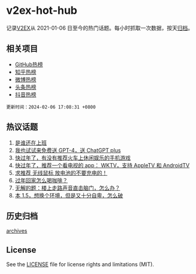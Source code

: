 # v2ex-hot-hub

 记录[V2EX](https://www.v2ex.com/)从 2021-01-06 日至今的热门话题。每小时抓取一次数据，按天[归档](archives)。
 
 ## 相关项目

- [GitHub热榜](https://github.com/lonnyzhang423/github-hot-hub)
- [知乎热榜](https://github.com/lonnyzhang423/zhihu-hot-hub)
- [微博热榜](https://github.com/lonnyzhang423/weibo-hot-hub)
- [头条热榜](https://github.com/lonnyzhang423/toutiao-hot-hub)
- [抖音热榜](https://github.com/lonnyzhang423/douyin-hot-hub)


 `更新时间：2024-02-06 17:08:31 +0800`

## 热议话题

1. [是谁还在上班](https://www.v2ex.com/t/1014557)
1. [我也试试来免费送 GPT-4，送 ChatGPT plus](https://www.v2ex.com/t/1014462)
1. [快过年了，有没有推荐火车上休闲娱乐的手机游戏](https://www.v2ex.com/t/1014551)
1. [快过年了，推荐一个看电视的 app： WKTV，支持 AppleTV 和 AndroidTV](https://www.v2ex.com/t/1014488)
1. [求推荐 无线鼠标 放电池的不要充电的！](https://www.v2ex.com/t/1014566)
1. [过年回家怎么喝咖啡？](https://www.v2ex.com/t/1014565)
1. [无解的题：楼上走路声音直击脑门，怎么办？](https://www.v2ex.com/t/1014574)
1. [本 1.5，想换个环境，但是又十分自卑，怎么破](https://www.v2ex.com/t/1014568)

## 历史归档

[archives](archives)

## License

See the [LICENSE](LICENSE) file for license rights and limitations (MIT).
